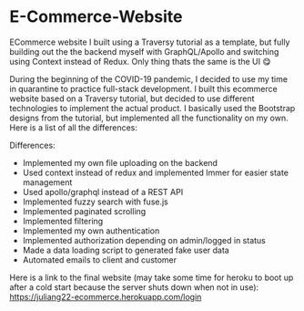 # E-Commerce-Website
ECommerce website I built using a Traversy tutorial as a template, but fully building out the the backend myself with GraphQL/Apollo and switching using Context instead of Redux. Only thing thats the same is the UI 😋 

During the beginning of the COVID-19 pandemic, I decided to use my time in quarantine to practice full-stack development. I built this ecommerce website based on a Traversy tutorial, but decided to use different technologies to implement the actual product. I basically used the Bootstrap designs from the tutorial, but implemented all the functionality on my own. Here is a list of all the differences:

Differences:
- Implemented my own file uploading on the backend
- Used context instead of redux and implemented Immer for easier state management
- Used apollo/graphql instead of a REST API
- Implemented fuzzy search with fuse.js
- Implemented paginated scrolling
- Implemented filtering
- Implemented my own authentication
- Implemented authorization depending on admin/logged in status
- Made a data loading script to generated fake user data
- Automated emails to client and customer

Here is a link to the final website (may take some time for heroku to boot up after a cold start because the server shuts down when not in use): https://juliang22-ecommerce.herokuapp.com/login
